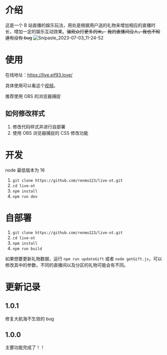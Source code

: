 # 介绍

这是一个 B 站直播的娱乐玩法，用处是根据用户送的礼物来增加相应的直播时长，增加一定的娱乐互动效果。~~骗观众打更多的米。~~ ~~我的直播间没人，我也不知道有没有 bug~~
![Snipaste_2023-07-03_11-24-52](https://github.com/renmu123/live-ot/assets/26896790/6c6c3070-97fb-4bad-af0e-a187421c78f0)

# 使用

在线地址：https://live.eif93.love/

具体使用可以看这个[视频](https://www.bilibili.com/video/BV1RV4y1y7V6/)。

推荐使用 OBS 的浏览器捕捉

## 如何修改样式

1. 修改代码样式并进行自部署
2. 使用 OBS 浏览器捕捉的 CSS 修改功能

# 开发

node 最低版本为 16

1. `git clone https://github.com/renmu123/live-ot.git`
2. `cd live-ot`
3. `npm install`
4. `npm run dev`

# 自部署

1. `git clone https://github.com/renmu123/live-ot.git`
2. `cd live-ot`
3. `npm install`
4. `npm run build`

如果想要更新礼物数据，运行 `npm run updateGift` 或者 `node getGift.js`，可以修改其中的参数，不同的直播间以及分区的礼物可能会有不同。

# 更新记录

## 1.0.1

修复大航海不生效的 bug

## 1.0.0

主要功能完成了！！
